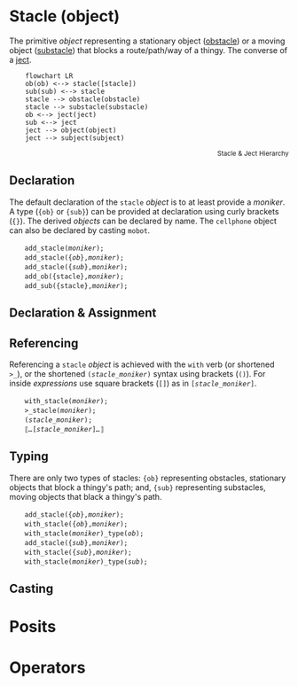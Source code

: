# Stacle (object)
The primitive *object* representing a stationary object ([obstacle](./obstacle.md)) or a moving object ([substacle](./substacle.md)) that blocks a route/path/way of a thingy.  The converse of a [ject](./ject.md).

```mermaid
    flowchart LR
    ob(ob) <--> stacle([stacle])
    sub(sub) <--> stacle
    stacle --> obstacle(obstacle)
    stacle --> substacle(substacle)
    ob <--> ject(ject)
    sub <--> ject
    ject --> object(object)
    ject --> subject(subject)
```
<div style="text-align: right"><sub>Stacle & Ject Hierarchy</sub></div>

<a name="declaration"></a>
## Declaration
The default declaration of the `stacle` *object* is to at least provide a *moniker*. A type (`{ob}` or `{sub}`) can be provided at declaration using curly brackets (`{}`). The derived *objects* can be declared by name. The `cellphone` object can also be declared by casting `mobot`.

&nbsp;&nbsp;&nbsp;&nbsp;&nbsp;&nbsp; `add_stacle(`*`moniker`*`);`<br>
&nbsp;&nbsp;&nbsp;&nbsp;&nbsp;&nbsp; `add_stacle({`*`ob`*`},`*`moniker`*`);`<br>
&nbsp;&nbsp;&nbsp;&nbsp;&nbsp;&nbsp; `add_stacle({`*`sub`*`},`*`moniker`*`);`<br>
&nbsp;&nbsp;&nbsp;&nbsp;&nbsp;&nbsp; `add_ob({stacle},`*`moniker`*`);`<br>
&nbsp;&nbsp;&nbsp;&nbsp;&nbsp;&nbsp; `add_sub({stacle},`*`moniker`*`);`

<a name="declare_assign"></a>
## Declaration & Assignment

<a name="reference"></a>
## Referencing
Referencing a `stacle` *object* is achieved with the `with` verb (or shortened `>_`), or the shortened `(`*`stacle_moniker`*`)` syntax using brackets (`()`). For inside *expressions* use square brackets (`[]`) as in `[`*`stacle_moniker`*`]`.

&nbsp;&nbsp;&nbsp;&nbsp;&nbsp;&nbsp; `with_stacle(`*`moniker`*`);`<br>
&nbsp;&nbsp;&nbsp;&nbsp;&nbsp;&nbsp; `>_stacle(`*`moniker`*`);`<br>
&nbsp;&nbsp;&nbsp;&nbsp;&nbsp;&nbsp; `(`*`stacle_moniker`*`);`<br>
&nbsp;&nbsp;&nbsp;&nbsp;&nbsp;&nbsp; `⟦`*`…`*`[`*`stacle_moniker`*`]`*`…`*`⟧`

<a name="type"></a>
## Typing
There are only two types of stacles: `{ob}` representing obstacles, stationary objects that block a thingy's path; and, `{sub}` representing substacles, moving objects that black a thingy's path.

&nbsp;&nbsp;&nbsp;&nbsp;&nbsp;&nbsp; `add_stacle({`*`ob`*`},`*`moniker`*`);`<br>
&nbsp;&nbsp;&nbsp;&nbsp;&nbsp;&nbsp; `with_stacle({`*`ob`*`},`*`moniker`*`);`<br>
&nbsp;&nbsp;&nbsp;&nbsp;&nbsp;&nbsp; `with_stacle(`*`moniker`*`)_type(`*`ob`*`);`<br>
&nbsp;&nbsp;&nbsp;&nbsp;&nbsp;&nbsp; `add_stacle({`*`sub`*`},`*`moniker`*`);`<br>
&nbsp;&nbsp;&nbsp;&nbsp;&nbsp;&nbsp; `with_stacle({`*`sub`*`},`*`moniker`*`);`<br>
&nbsp;&nbsp;&nbsp;&nbsp;&nbsp;&nbsp; `with_stacle(`*`moniker`*`)_type(`*`sub`*`);`

<a name="cast"></a>
## Casting

<a name="posit"></a>
# Posits

<a name="operate"></a>
# Operators